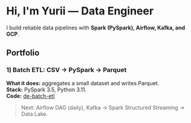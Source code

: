 # Hi, I'm Yurii — Data Engineer

I build reliable data pipelines with **Spark (PySpark), Airflow, Kafka, and GCP**.

## Portfolio

### 1) Batch ETL: CSV → PySpark → Parquet
**What it does:** aggregates a small dataset and writes Parquet.  
**Stack:** PySpark 3.5, Python 3.11.  
**Code:** [de-batch-etl](https://github.com/YuriiKiktenko/de-batch-etl)

> Next: Airflow DAG (daily), Kafka → Spark Structured Streaming → Data Lake.
